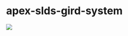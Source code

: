 # apex-slds-gird-system
<img src="http://f.st-hatena.com/images/fotolife/t/tyoshikawa1106/20160311/20160311104241.png" />
